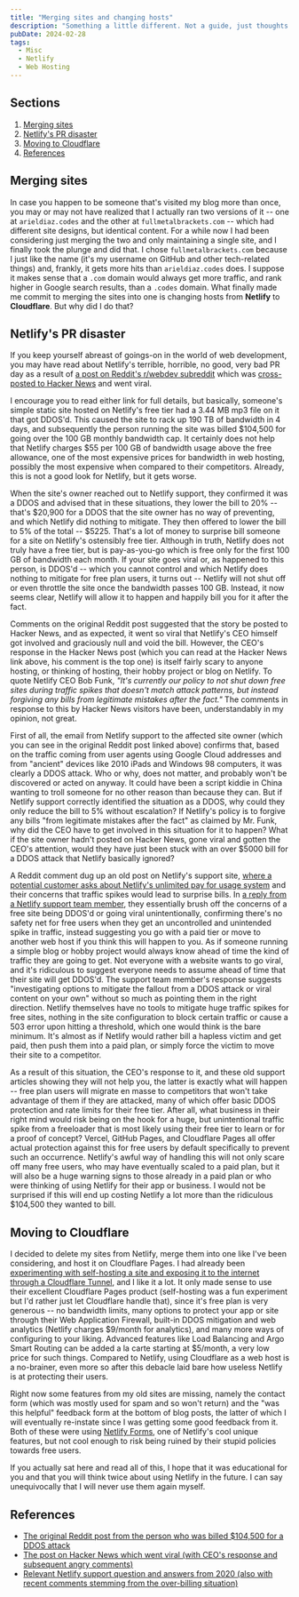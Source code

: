 ```yaml
---
title: "Merging sites and changing hosts"
description: "Something a little different. Not a guide, just thoughts and opinions about a recent controversy over Netlify, and a decision about the site I made as a result."
pubDate: 2024-02-28
tags:
  - Misc
  - Netlify
  - Web Hosting
---
```


## Sections

1. [Merging sites](#merge)
2. [Netlify's PR disaster](#netlify)
3. [Moving to Cloudflare](#cloudflare)
4. [References](#ref)

<div id='merge' />

## Merging sites

In case you happen to be someone that's visited my blog more than once, you may or may not have realized that I actually ran two versions of it -- one at `arieldiaz.codes` and the other at `fullmetalbrackets.com` -- which had different site designs, but identical content. For a while now I had been considering just merging the two and only maintaining a single site, and I finally took the plunge and did that. I chose `fullmetalbrackets.com` because I just like the name (it's my username on GitHub and other tech-related things) and, frankly, it gets more hits than `arieldiaz.codes` does. I suppose it makes sense that a `.com` domain would always get more traffic, and rank higher in Google search results, than a `.codes` domain. What finally made me commit to merging the sites into one is changing hosts from **Netlify** to **Cloudflare**. But why did I do that?

<div id='netlify' />

## Netlify's PR disaster

If you keep yourself abreast of goings-on in the world of web development, you may have read about Netlify's terrible, horrible, no good, very bad PR day as a result of <a href="https://www.reddit.com/r/webdev/comments/1b14bty" target="_blank">a post on Reddit's r/webdev subreddit</a> which was <a href="https://news.ycombinator.com/item?id=39520776" target="_blank">cross-posted to Hacker News</a> and went viral.

I encourage you to read either link for full details, but basically, someone's simple static site hosted on Netlify's free tier had a 3.44 MB mp3 file on it that got DDOS'd. This caused the site to rack up 190 TB of bandwidth in 4 days, and subsequently the person running the site was billed $104,500 for going over the 100 GB monthly bandwidth cap. It certainly does not help that Netlify charges $55 per 100 GB of bandwidth usage above the free allowance, one of the most expensive prices for bandwidth in web hosting, possibly the most expensive when compared to their competitors. Already, this is not a good look for Netlify, but it gets worse.

When the site's owner reached out to Netlify support, they confirmed it was a DDOS and advised that in these situations, they lower the bill to 20% -- that's $20,900 for a DDOS that the site owner has no way of preventing, and which Netlify did nothing to mitigate. They then offered to lower the bill to 5% of the total -- $5225. That's a lot of money to surprise bill someone for a site on Netlify's ostensibly free tier. Although in truth, Netlify does not truly have a free tier, but is pay-as-you-go which is free only for the first 100 GB of bandwidth each month. If your site goes viral or, as happened to this person, is DDOS'd -- which you cannot control and which Netlify does nothing to mitigate for free plan users, it turns out -- Netlify will not shut off or even throttle the site once the bandwidth passes 100 GB. Instead, it now seems clear, Netlify will allow it to happen and happily bill you for it after the fact.

Comments on the original Reddit post suggested that the story be posted to Hacker News, and as expected, it went so viral that Netlify's CEO himself got involved and graciously null and void the bill. However, the CEO's response in the Hacker News post (which you can read at the Hacker News link above, his comment is the top one) is itself fairly scary to anyone hosting, or thinking of hosting, their hobby project or blog on Netlify. To quote Netlify CEO Bob Funk, _"It's currently our policy to not shut down free sites during traffic spikes that doesn't match attack patterns, but instead forgiving any bills from legitimate mistakes after the fact."_ The comments in response to this by Hacker News visitors have been, understandably in my opinion, not great.

First of all, the email from Netlify support to the affected site owner (which you can see in the original Reddit post linked above) confirms that, based on the traffic coming from user agents using Google Cloud addresses and from "ancient" devices like 2010 iPads and Windows 98 computers, it was clearly a DDOS attack. Who or why, does not matter, and probably won't be discovered or acted on anyway. It could have been a script kiddie in China wanting to troll someone for no other reason than because they can. But if Netlify support correctly identified the situation as a DDOS, why could they only reduce the bill to 5% without escalation? If Netlify's policy is to forgive any bills "from legitimate mistakes after the fact" as claimed by Mr. Funk, why did the CEO have to get involved in this situation for it to happen? What if the site owner hadn't posted on Hacker News, gone viral and gotten the CEO's attention, would they have just been stuck with an over $5000 bill for a DDOS attack that Netlify basically ignored?

A Reddit comment dug up an old post on Netlify's support site, <a href="https://answers.netlify.com/t/limit-bandwidth-to-avoid-high-billing-caused-by-ddos/13086" target="_blank">where a potential customer asks about Netlify's unlimited pay for usage system</a> and their concerns that traffic spikes would lead to surprise bills. In <a href="https://answers.netlify.com/t/limit-bandwidth-to-avoid-high-billing-caused-by-ddos/13086/5" target="_blank">a reply from a Netlify support team member</a>, they essentially brush off the concerns of a free site being DDOS'd or going viral unintentionally, confirming there's no safety net for free users when they get an uncontrolled and unintended spike in traffic, instead suggesting you go with a paid tier or move to another web host if you think this will happen to you. As if someone running a simple blog or hobby project would always know ahead of time the kind of traffic they are going to get. Not everyone with a website wants to go viral, and it's ridiculous to suggest everyone needs to assume ahead of time that their site will get DDOS'd. The support team member's response suggests "investigating options to mitigate the fallout from a DDOS attack or viral content on your own" without so much as pointing them in the right direction. Netlify themselves have no tools to mitigate huge traffic spikes for free sites, nothing in the site configuration to block certain traffic or cause a 503 error upon hitting a threshold, which one would think is the bare minimum. It's almost as if Netlify would rather bill a hapless victim and get paid, then push them into a paid plan, or simply force the victim to move their site to a competitor.

As a result of this situation, the CEO's response to it, and these old support articles showing they will not help you, the latter is exactly what will happen -- free plan users will migrate en masse to competitors that won't take advantage of them if they are attacked, many of which offer basic DDOS protection and rate limits for their free tier. After all, what business in their right mind would risk being on the hook for a huge, but unintentional traffic spike from a freeloader that is most likely using their free tier to learn or for a proof of concept? Vercel, GitHub Pages, and Cloudflare Pages all offer actual protection against this for free users by default specifically to prevent such an occurrence. Netlify's awful way of handling this will not only scare off many free users, who may have eventually scaled to a paid plan, but it will also be a huge warning signs to those already in a paid plan or who were thinking of using Netlify for their app or business. I would not be surprised if this will end up costing Netlify a lot more than the ridiculous $104,500 they wanted to bill.

<div id='cloudflare' />

## Moving to Cloudflare

I decided to delete my sites from Netlify, merge them into one like I've been considering, and host it on Cloudflare Pages. I had already been <a href="/blog/self-host-website-cloudflare-tunnel" target="_blank">experimenting with self-hosting a site and exposing it to the internet through a Cloudflare Tunnel</a>, and I like it a lot. It only made sense to use their excellent Cloudflare Pages product (self-hosting was a fun experiment but I'd rather just let Cloudflare handle that), since it's free plan is very generous -- no bandwidth limits, many options to protect your app or site through their Web Application Firewall, built-in DDOS mitigation and web analytics (Netlify charges $9/month for analytics), and many more ways of configuring to your liking. Advanced features like Load Balancing and Argo Smart Routing can be added a la carte starting at $5/month, a very low price for such things. Compared to Netlify, using Cloudflare as a web host is a no-brainer, even more so after this debacle laid bare how useless Netlify is at protecting their users.

Right now some features from my old sites are missing, namely the contact form (which was mostly used for spam and so won't return) and the "was this helpful" feedback form at the bottom of blog posts, the latter of which I will eventually re-instate since I was getting some good feedback from it. Both of these were using <a href="https://docs.netlify.com/forms/setup" target="_blank">Netlify Forms</a>, one of Netlify's cool unique features, but not cool enough to risk being ruined by their stupid policies towards free users.

If you actually sat here and read all of this, I hope that it was educational for you and that you will think twice about using Netlify in the future. I can say unequivocally that I will never use them again myself.

## References

- <a href="https://www.reddit.com/r/webdev/comments/1b14bty" target="_blank">The original Reddit post from the person who was billed $104,500 for a DDOS attack</a>
- <a href="https://news.ycombinator.com/item?id=39520776" target="_blank">The post on Hacker News which went viral (with CEO's response and subsequent angry comments)</a>
- <a href="https://answers.netlify.com/t/limit-bandwidth-to-avoid-high-billing-caused-by-ddos/13086" target="_blank">Relevant Netlify support question and answers from 2020 (also with recent comments stemming from the over-billing situation)</a>
